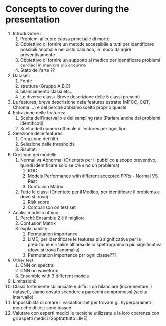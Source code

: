 # Concepts to cover during the presentation

1. Introduzione :
   1. Problemi al cuore causa principale di morte
   2. Obbiettivo di fornire un metodo accessibile a tutti per identificare possibili anomalie nel ciclo cardiaco, in modo da agire preventivamente
   3. Obbiettivo di fornire un supporto al medico per identificare problemi cardiaci in maniera più accurata
   4. Stato dell'arte ??
2. Dataset:
   1. Fonte
   2. struttura (Gruppo A,B,C)
   3. bilanciamento classi etc...
   4. Le diverse classi. Breve descrizione delle 5 classi presenti
3. Le features, breve descrizione delle features estratte (MFCC, CQT, Chroma ...) e del perché abbiamo scelto proprio queste
4. Estrazione delle features:
   1. Scelta dell'intervallo e del sampling rate (Parlare anche dei problemi identificati)
   2. Scelta dell numero ottimale di features per ogni tipo
5. Selezione delle features:
   1. Creazione dei filtri
   2. Selezione delle thresholds
   3. Risultati
6. Crezione dei modelli:
   1. Normal vs Abnormal (Orientato per il pubblico a scopo preventivo, quindi identificare solo se c'è o no un problema)
      1. ROC
      2. Models Performance with different accepted FPRs - Normal VS Rest
      3. Confusion Matrix
   2. Tutte le classi (Orientato per il Medico, per identificare il problema e dove si trova):
      1. Risk score
      2. Comparison on test set
7. Analisi modello ottimo
   1. Perchè Ensamble 2 è il migliore
   2. Confusion Matrix
   3. explainability:
      1. Permutation importance
      2. LIME, per identificare le features più significative per la predizione e risalire all'area dello spettrogramma più significativa (dove si trova l'anomalia)
      3. Permutation importance per ogni classe???
9. Other test:
   1. CNN on spectral
   2. CNN on waveform
   3. Ensemble with 3 different models
10. Limitazioni:
   1. Classi fortemente sbilanciate e difficili da bilanciare (incrementare il dataset), siamo dovuto scendere a parecchi compromessi (scelta intervallo)
   2. Impossibilità di creare il validation set per trovare gli hyperparametri, metriche di test sono biased
   3. Valutare con esperti medici le tecniche utilizzate e la loro coerenza con gli aspetti medici (Soptrattutto LIME)
